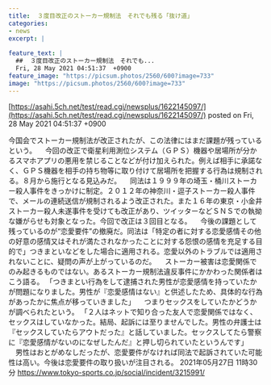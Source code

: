 ```yaml
---
title:  ３度目改正のストーカー規制法　それでも残る「抜け道」  
categories:
- news
excerpt: |
  
feature_text: |
  ##  ３度目改正のストーカー規制法　それでも...
  Fri, 28 May 2021 04:51:37  +0900
feature_image: "https://picsum.photos/2560/600?image=733"
image: "https://picsum.photos/2560/600?image=733"
---
```


[https://asahi.5ch.net/test/read.cgi/newsplus/1622145097/](https://asahi.5ch.net/test/read.cgi/newsplus/1622145097/)
posted on Fri, 28 May 2021 04:51:37  +0900

<!--more-->

今国会でストーカー規制法が改正されたが、この法律にはまだ課題が残っているという。 　今回の改正で衛星利用測位システム（ＧＰＳ）機器や居場所が分かるスマホアプリの悪用を禁じることなどが付け加えられた。例えば相手に承諾なく、ＧＰＳ機器を相手の持ち物等に取り付けて居場所を把握する行為は規制される。８月から施行となる見込みだ。 　同法は１９９９年の埼玉・桶川ストーカー殺人事件をきっかけに制定。２０１２年の神奈川・逗子ストーカー殺人事件で、メールの連続送信が規制されるよう改正された。また１６年の東京・小金井ストーカー殺人未遂事件を受けても改正があり、ツイッターなどＳＮＳでの執拗な嫌がらせも対象となった。今回で改正は３回目となる。 　今後の課題として残っているのが“恋愛要件”の撤廃だ。同法は「特定の者に対する恋愛感情その他の好意の感情又はそれが満たされなかったことに対する怨恨の感情を充足する目的で」つきまといなどをした場合に適用される。恋愛以外のトラブルでは適用されないことに、疑問の声が上がっているのだ。 　ストーカー被害は恋愛関係でのみ起きるものではない。あるストーカー規制法違反事件にかかわった関係者はこう語る。 「つきまとい行為をして逮捕された男性が恋愛感情を持っていたかが問題になりました。男性が『恋愛感情はない』と供述したため、具体的な行為があったかに焦点が移っていきました」 　つまりセックスをしていたかどうかが調べられたという。 「２人はネットで知り合った友人で恋愛関係ではなく、セックスはしていなかった。結局、起訴には至りませんでした。男性の弁護士は『セックスしていたらアウトだった』と話していました。セックスしてたら警察に『恋愛感情がないのになぜしたんだ』と押し切られていたというんです」 　男性はおとがめなしだったが、恋愛要件がなければ同法で起訴されていた可能性は高い。今後は恋愛要件の取り扱いが注目される。 2021年05月27日 11時30分 https://www.tokyo-sports.co.jp/social/incident/3215991/
